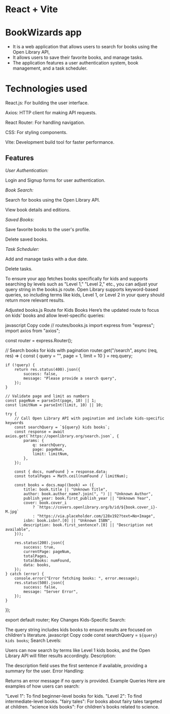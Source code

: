 # React + Vite
 
 # BookWizards app

-  It is a web application that allows users to search for books using the Open Library API,   
-  It allows users to save their favorite books, and manage tasks. 
-  The application features a user authentication system,  book management, and a task scheduler.

# Technologies used

React.js: For building the user interface.

Axios: HTTP client for making API requests.

React Router: For handling navigation.

CSS: For styling components.

Vite: Development build tool for faster performance.


## Features

*User Authentication:*

Login and Signup forms for user authentication.

*Book Search:*

Search for books using the Open Library API.

View book details and editions.

*Saved Books:*

Save favorite books to the user's profile.

Delete saved books.

*Task Scheduler:*

Add and manage tasks with a due date.

Delete tasks.



To ensure your app fetches books specifically for kids and supports searching by levels such as "Level 1," "Level 2," etc., you can adjust your query string in the books.js route. Open Library supports keyword-based queries, so including terms like kids, Level 1, or Level 2 in your query should return more relevant results.

Adjusted books.js Route for Kids Books
Here’s the updated route to focus on kids' books and allow level-specific queries:

javascript
Copy code
// routes/books.js
import express from "express";
import axios from "axios";

const router = express.Router();

// Search books for kids with pagination
router.get("/search", async (req, res) => {
    const { query = "", page = 1, limit = 10 } = req.query;

    if (!query) {
        return res.status(400).json({
            success: false,
            message: "Please provide a search query",
        });
    }

    // Validate page and limit as numbers
    const pageNum = parseInt(page, 10) || 1;
    const limitNum = parseInt(limit, 10) || 10;

    try {
        // Call Open Library API with pagination and include kids-specific keywords
        const searchQuery = `${query} kids books`;
        const response = await axios.get(`https://openlibrary.org/search.json`, {
            params: {
                q: searchQuery,
                page: pageNum,
                limit: limitNum,
            },
        });

        const { docs, numFound } = response.data;
        const totalPages = Math.ceil(numFound / limitNum);

        const books = docs.map((book) => ({
            title: book.title || "Unknown Title",
            author: book.author_name?.join(", ") || "Unknown Author",
            publish_year: book.first_publish_year || "Unknown Year",
            cover: book.cover_i
                ? `https://covers.openlibrary.org/b/id/${book.cover_i}-M.jpg`
                : "https://via.placeholder.com/128x192?text=No+Image",
            isbn: book.isbn?.[0] || "Unknown ISBN",
            description: book.first_sentence?.[0] || "Description not available",
        }));

        res.status(200).json({
            success: true,
            currentPage: pageNum,
            totalPages,
            totalBooks: numFound,
            data: books,
        });
    } catch (error) {
        console.error("Error fetching books: ", error.message);
        res.status(500).json({
            success: false,
            message: "Server Error",
        });
    }
});

export default router;
Key Changes
Kids-Specific Search:

The query string includes kids books to ensure results are focused on children's literature.
javascript
Copy code
const searchQuery = `${query} kids books`;
Search Levels:

Users can now search by terms like Level 1 kids books, and the Open Library API will filter results accordingly.
Description:

The description field uses the first sentence if available, providing a summary for the user.
Error Handling:

Returns an error message if no query is provided.
Example Queries
Here are examples of how users can search:

"Level 1": To find beginner-level books for kids.
"Level 2": To find intermediate-level books.
"fairy tales": For books about fairy tales targeted at children.
"science kids books": For children's books related to science.
